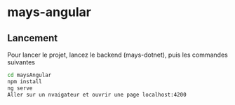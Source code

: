 # mays-angular

## Lancement

Pour lancer le projet, lancez le backend (mays-dotnet), puis les commandes suivantes

```bash
cd maysAngular
npm install
ng serve    
Aller sur un nvaigateur et ouvrir une page localhost:4200
```
